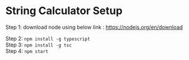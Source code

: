 # String Calculator Setup

Step 1: download node using below link :
https://nodejs.org/en/download

Step 2: `npm install -g typescript`  <br />
Step 3: `npm install -g tsc`  <br />
Step 4: `npm start`  <br />